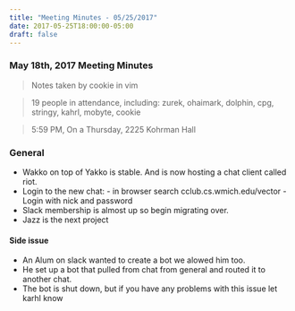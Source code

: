 ```yaml
---
title: "Meeting Minutes - 05/25/2017"
date: 2017-05-25T18:00:00-05:00
draft: false
---
```


### May 18th, 2017 Meeting Minutes
> Notes taken by cookie in vim

> 19 people in attendance, including: zurek, ohaimark, dolphin, cpg, stringy, kahrl, mobyte, cookie

> 5:59 PM, On a Thursday, 2225 Kohrman Hall

### General

- Wakko on top of Yakko is stable. And is now hosting a chat client called riot.
- Login to the new chat:
        - in browser search cclub.cs.wmich.edu/vector
        - Login with nick and password
- Slack membership is almost up so begin migrating over.
- Jazz is the next project

#### Side issue
- An Alum on slack wanted to create a bot we alowed him too.
- He set up a bot that pulled from chat from general and routed it to another chat.
- The bot is shut down, but if you have any problems with this issue let karhl know

